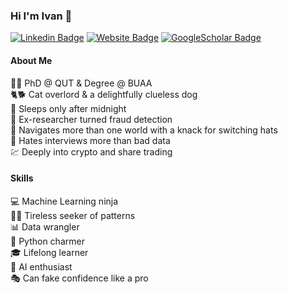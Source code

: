 ### Hi I'm Ivan 👋


[![Linkedin Badge](https://img.shields.io/badge/-ivan-blue?style=flat&logo=Linkedin&logoColor=white&link=https://www.linkedin.com/in/ivivan/)](https://www.linkedin.com/in/ivivan/)
[![Website Badge](https://img.shields.io/badge/-ivivan.com-47CCCC?style=flat&logo=Google-Chrome&logoColor=white&link=https://www.ivivan.com)](https://www.ivivan.com)
[![GoogleScholar Badge](https://img.shields.io/badge/-ivivan-c14438?style=flat&logo=GoogleScholar&logoColor=white&link=https://scholar.google.com/citations?user=EPj8lf8AAAAJ&hl=en)](https://scholar.google.com/citations?user=EPj8lf8AAAAJ&hl=en)
<!-- [![Twitter Badge](https://img.shields.io/badge/-@ivivan-1ca0f1?style=flat&labelColor=1ca0f1&logo=twitter&logoColor=white&link=https://twitter.com/ivivan)](https://twitter.com/ivivan) -->
<!-- [![Instagram Badge](https://img.shields.io/badge/-@ivivan-purple?style=flat&logo=instagram&logoColor=white&link=https://instagram.com/ivivan/)](https://instagram.com/ivivan)
 -->

#### About Me

👨‍🔬 PhD @ QUT & Degree @ BUAA<br>
🐈🐕 Cat overlord & a delightfully clueless dog<br>
🌃 Sleeps only after midnight<br>
🦸‍ Ex-researcher turned fraud detection<br>
🦹‍ Navigates more than one world with a knack for switching hats<br>
🤬 Hates interviews more than bad data<br>
💹 Deeply into crypto and share trading<br>

#### Skills

💻 Machine Learning ninja<br>
🕵️‍♂️ Tireless seeker of patterns<br>
📊 Data wrangler<br>
🐍 Python charmer<br>
🎓 Lifelong learner<br>
🤖 AI enthusiast<br>
🎭 Can fake confidence like a pro<br>
